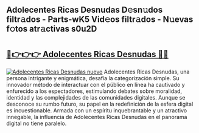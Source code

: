 ## Adolecentes Ricas Desnudas D𝚎sn𝚞dos filtr𝚊dos - Parts-wK5 Vid𝚎os filtr𝚊dos - N𝚞evas f𝚘tos atr𝚊ctivas s0u2D

# <h2><a href="http://mb6q4hc.tromn.icu/?c=Adolecentes+Ricas+Desnudas">🔗👉👉👉 Adolecentes Ricas Desnudas 🔗🔗</a></h2>

[![Adolecentes Ricas Desnudas nuevo](https://i.imgur.com/pEAQMta.gif)](http://mb6q4hc.tromn.icu/?c=Adolecentes+Ricas+Desnudas)
Adolecentes Ricas Desnudas, una persona intrigante y enigmática, desafía la categorización simple. Su innovador método de interactuar con el público en línea ha cautivado y enfurecido a los espectadores, estimulando debates sobre moralidad, identidad y las complejidades de las comunidades digitales. Aunque se desconoce su rumbo futuro, su papel en la redefinición de la esfera digital es incuestionable. Armada con un espíritu inquebrantable y un atractivo innegable, la influencia de Adolecentes Ricas Desnudas en el panorama digital no tiene paralelo.
